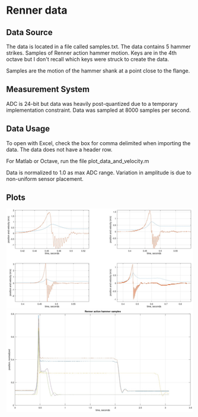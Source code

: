 # Renner data

## Data Source

The data is located in a file called samples.txt.  The data contains 5 hammer strikes.
Samples of Renner action hammer motion.  Keys are in the 4th octave but I don't recall
which keys were struck to create the data.

Samples are the motion of the hammer shank at a point close to the flange.

## Measurement System

ADC is 24-bit but data was heavily post-quantized
due to a temporary implementation constraint.
Data was sampled at 8000 samples per second.

## Data Usage

To open with Excel, check the box for comma delimited
when importing the data. The data does not have a header row.

For Matlab or Octave, run the file plot_data_and_velocity.m

Data is normalized to 1.0 as max ADC range.
Variation in amplitude is due to non-uniform sensor placement.

## Plots

![alt text](hammer_position_and_velocity.jpg)
![alt text](hammer_position_samples.jpg)